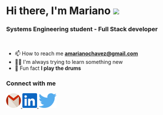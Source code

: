 # Hi there, I'm Mariano <img src="https://media.giphy.com/media/dxODB9UE879RDqAh3o/giphy.gif" width="70">

<!-- 
<img src="https://media.giphy.com/media/EOmYN5kVP3W2Lyn6dx/giphy.gif" align="right" width="200"/> -->

<h3 >Systems Engineering student - Full Stack developer</h3><br>

- 📫 How to reach me **amarianochavez@gmail.com**
- 💪🏼 I'm always trying to learn something new
- 🥁 Fun fact **I play the drums**

<h3>Connect with me</h3>

<div>
  <a href="mailto:amarianochavez@gmail.com" target="_blank">
    <img src="./assets/icons/gmail.svg" height="40" />
  </a>
  <a href="https://linkedin.com/in/mariano-chavez" target="blank">
    <img src="./assets/icons2/linkedin.svg" height="40"/>
  </a>
  <a href="https://twitter.com/chavedoo" target="blank">
    <img src="./assets/icons2/twitter.svg" height="40" />
  </a>
</div>

<!-- <h3 align="center">Some languages and tools I use</h3>
<div align="center">
  <img
    src="./assets/icons2/html5.svg"
    height="40"
  />
  <img
    src="./assets/icons2/css.svg"
    height="40"
  />
  <img
    src="./assets/icons2/typescript.svg"
    height="40"
  />
  <img
    src="./assets/icons2/react.svg"
    height="40"
  />
  <img 
    src="./assets/icons2/nextjs.svg"
    height="40"
  />
  <img
    src="./assets/icons2/reactquery.svg"
    height="40"
  />
  <img
    src="./assets/icons2/framer.svg"
    height="40"
  />
  <img
    src="./assets/icons2/chakra-ui.svg"
    height="40"
  />
  <img
    src="./assets/icons2/materialui.svg"
    height="40"
    width="40"
  />
  <img
    src="./assets/icons2/tailwindcss.svg"
    width="40"
  />
</div>
<div align="center">
  <img
    src="./assets/icons/node.svg"
    width="40"
    height="40"
  />
  <img
    src="./assets/icons2/redis.svg"
    width="40"
  />
  <img
    src="./assets/icons2/prisma.svg"
    width="40"
  />
  <img
    src="./assets/icons2/supabase.svg"
    height="40"
  />
  <img
    src="./assets/icons2/upstash.svg"
    height="40"
  />
  <img
    src="./assets/icons2/vercel.svg"
    height="40"
  />
  <img
    src="./assets/icons2/mongodb.svg"
    height="40"
  />
  <img
    src="./assets/icons2/graphql.svg"
    height="40"
  />
  <img
    src="./assets/icons2/aws.svg"
    width="40"
  />
  <img
    src="./assets/icons2/docker.svg"
    height="40"
  />
</div>

<br/>

<div align="center">
  <img
    width="400"
    src="https://github-readme-stats.vercel.app/api?username=marianochavez&show_icons=true&theme=dark&locale=en"
  />
</div>
<br/> 
<div align="center">
  <img
    width="300"
    src="https://github-readme-stats.vercel.app/api/top-langs/?username=marianochavez&langs_count=7&theme=dark"
  />
</div> -->
